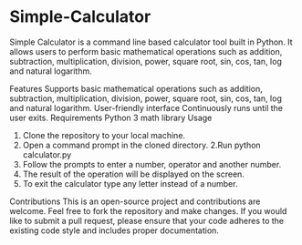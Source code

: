 # Simple-Calculator

Simple Calculator is a command line based calculator tool built in Python. It allows users to perform basic mathematical operations such as addition, subtraction, multiplication, division, power, square root, sin, cos, tan, log and natural logarithm.

Features
Supports basic mathematical operations such as addition, subtraction, multiplication, division, power, square root, sin, cos, tan, log and natural logarithm.
User-friendly interface
Continuously runs until the user exits.
Requirements
Python 3
math library
Usage

1. Clone the repository to your local machine.
2. Open a command prompt in the cloned directory.
2.Run python calculator.py
3. Follow the prompts to enter a number, operator and another number.
4. The result of the operation will be displayed on the screen.
6. To exit the calculator type any letter instead of a number.

Contributions
This is an open-source project and contributions are welcome. Feel free to fork the repository and make changes. If you would like to submit a pull request, please ensure that your code adheres to the existing code style and includes proper documentation.





